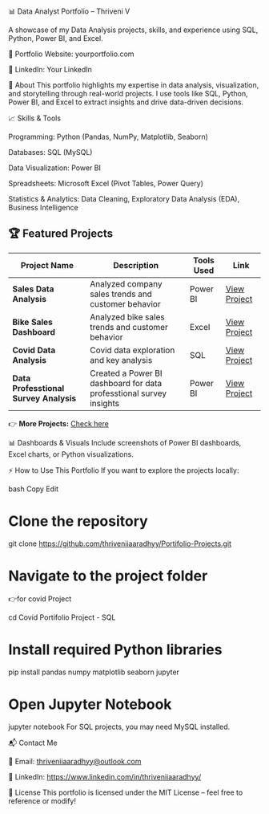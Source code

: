 📊 Data Analyst Portfolio – Thriveni V

A showcase of my Data Analysis projects, skills, and experience using SQL, Python, Power BI, and Excel.

🔗 Portfolio Website: yourportfolio.com 

🔗 LinkedIn: Your LinkedIn


📖 About
This portfolio highlights my expertise in data analysis, visualization, and storytelling through real-world projects. I use tools like SQL, Python, Power BI, and Excel to extract insights and drive data-driven decisions.


📈 Skills & Tools

Programming: Python (Pandas, NumPy, Matplotlib, Seaborn)

Databases: SQL (MySQL)

Data Visualization: Power BI

Spreadsheets: Microsoft Excel (Pivot Tables, Power Query)

Statistics & Analytics: Data Cleaning, Exploratory Data Analysis (EDA), Business Intelligence


## 🏆 Featured Projects  

| Project Name               | Description                                      | Tools Used                 | Link |
|----------------------------|--------------------------------------------------|----------------------------|------|
| **Sales Data Analysis**    | Analyzed company sales trends and customer behavior | Power BI              | [View Project](https://github.com/thriveniiaaradhyy/Portifolio-Projects/tree/main/Sales%20Data%20Analysis%20-%20Power%20BI) |
| **Bike Sales Dashboard** | Analyzed bike sales trends and customer behavior  | Excel | [View Project](https://github.com/thriveniiaaradhyy/Portifolio-Projects/tree/main/Bike%20Sales%20Analysis%20-%20Excel) |
| **Covid Data Analysis** | Covid data exploration and key analysis         | SQL                 | [View Project](https://github.com/thriveniiaaradhyy/Portifolio-Projects/tree/main/Covid%20Portifolio%20Project%20-%20SQL) |
| **Data Professtional Survey Analysis** | Created a Power BI dashboard for data professtional survey insights | Power BI               | [View Project](https://github.com/thriveniiaaradhyy/Portifolio-Projects/tree/main/Data%20Professional%20Survey%20Report%20-%20Power%20BI) |

👉 **More Projects:** [Check here](https://github.com/thriveniiaaradhyy/Portifolio-Projects/tree/main)


📊 Dashboards & Visuals
Include screenshots of Power BI dashboards, Excel charts, or Python visualizations.


⚡ How to Use This Portfolio
If you want to explore the projects locally:

bash
Copy
Edit
# Clone the repository
git clone https://github.com/thriveniiaaradhyy/Portifolio-Projects.git

# Navigate to the project folder

👉for covid Project

cd Covid Portifolio Project - SQL

# Install required Python libraries
pip install pandas numpy matplotlib seaborn jupyter

# Open Jupyter Notebook
jupyter notebook
For SQL projects, you may need MySQL installed.


📬 Contact Me

📧 Email: thriveniiaaradhyy@outlook.com

🔗 LinkedIn: https://www.linkedin.com/in/thriveniiaaradhyy/


📝 License
This portfolio is licensed under the MIT License – feel free to reference or modify!

